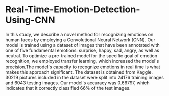 # Real-Time-Emotion-Detection-Using-CNN
In this study, we describe a novel method for recognizing emotions on human faces by employing a Convolutional Neural Network (CNN). Our model is trained using a dataset of images that have been annotated with one of five fundamental emotions: surprise, happy, sad, angry, as well as neutral. To optimize a pre-trained model for the specific goal of emotion recognition, we employed transfer learning, which increased the model's precision.The model's capacity to recognize emotions in real time is what makes this approach significant.
The dataset is obtained from Kaggle. 30219 pictures included in the dataset were split into 24176 training images and 6043 testing images.
Our model's accuracy was 0.66797, which indicates that it correctly classified 66% of the test images.
